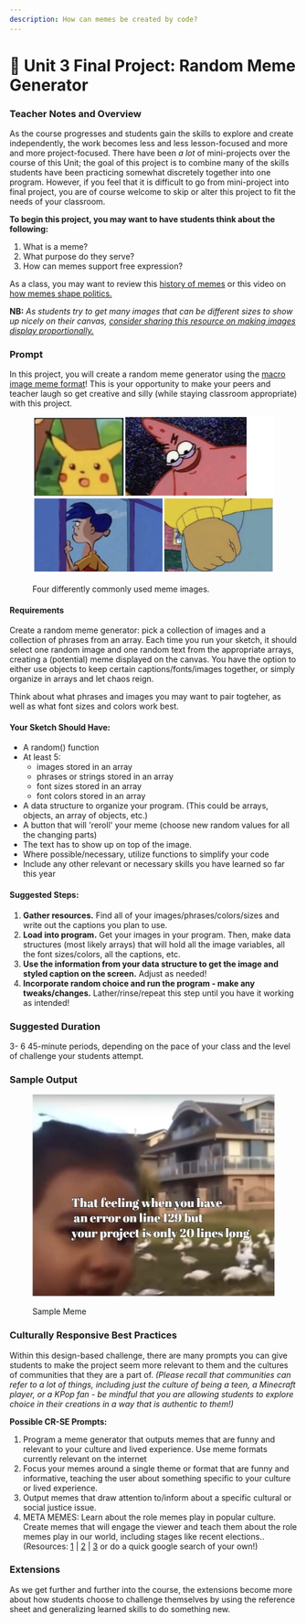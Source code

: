 ```yaml
---
description: How can memes be created by code?
---
```


# 🎨 Unit 3 Final Project: Random Meme Generator

### Teacher Notes and Overview

As the course progresses and students gain the skills to explore and create independently, the work becomes less and less lesson-focused and more and more project-focused. There have been _a lot_ of mini-projects over the course of this Unit; the goal of this project is to combine many of the skills students have been practicing somewhat discretely together into one program. However, if you feel that it is difficult to go from mini-project into final project, you are of course welcome to skip or alter this project to fit the needs of your classroom.

**To begin this project, you may want to have students think about the following:**

1. What is a meme?&#x20;
2. What purpose do they serve?&#x20;
3. How can memes support free expression?

As a class, you may want to review this [history of memes](https://www.nytimes.com/2022/01/26/crosswords/what-is-a-meme.html) or this video on [how memes shape politics.](https://www.youtube.com/watch?v=DazKys0gpHU\&ab\_channel=HuffPost)

**NB:** _As students try to get many images that can be different sizes to show up nicely on their canvas,_ [_consider sharing this resource on making images display proportionally._](https://editor.p5js.org/L05/sketches/o1a4f6XpE)

### Prompt

In this project, you will create a random meme generator using the [macro image meme format](https://knowyourmeme.com/memes/image-macros)! This is your opportunity to make your peers and teacher laugh so get creative and silly (while staying classroom appropriate) with this project.

<figure><img src="../.gitbook/assets/image (1).png" alt=""><figcaption><p>Four differently commonly used meme images.</p></figcaption></figure>

#### Requirements

Create a random meme generator: pick a collection of images and a collection of phrases from an array. Each time you run your sketch, it should select one random image and one random text from the appropriate arrays, creating a (potential) meme displayed on the canvas. You have the option to either use objects to keep certain captions/fonts/images together, or simply organize in arrays and let chaos reign.

Think about what phrases and images you may want to pair togteher, as well as what font sizes and colors work best.

#### Your Sketch Should Have:

* A random() function&#x20;
* At least 5:
  * &#x20;images stored in an array&#x20;
  * phrases or strings stored in an array
  * font sizes stored in an array
  * font colors stored in an array
* A data structure to organize your program. (This could be arrays, objects, an array of objects, etc.)
* A button that will 'reroll' your meme (choose new random values for all the changing parts)
* The text has to show up on top of the image.
* Where possible/necessary, utilize functions to simplify your code
* Include any other relevant or necessary skills you have learned so far this year

#### Suggested Steps:

1. **Gather resources.** Find all of your images/phrases/colors/sizes and write out the captions you plan to use.
2. **Load into program.** Get your images in your program. Then, make data structures (most likely arrays) that will hold all the image variables, all the font sizes/colors, all the captions, etc.
3. **Use the information from your data structure to get the image and styled caption on the screen.** Adjust as needed!
4. **Incorporate random choice and run the program - make any tweaks/changes.** Lather/rinse/repeat this step until you have it working as intended!

### Suggested Duration

3- 6 45-minute periods, depending on the pace of your class and the level of challenge your students attempt.

### Sample Output

<figure><img src="../.gitbook/assets/image (5).png" alt=""><figcaption><p>Sample Meme</p></figcaption></figure>

### **Culturally Responsive Best Practices**

Within this design-based challenge, there are many prompts you can give students to make the project seem more relevant to them and the cultures of communities that they are a part of. _(Please recall that communities can refer to a lot of things, including just the culture of being a teen, a Minecraft player, or a KPop fan - be mindful that you are allowing students to explore choice in their creations in a way that is authentic to them!)_

**Possible CR-SE Prompts:**

1. Program a meme generator that outputs memes that are funny and relevant to your culture and lived experience. Use meme formats currently relevant on the internet
2. Focus your memes around a single theme or format that are funny and informative, teaching the user about something specific to your culture or lived experience.
3. Output memes that draw attention to/inform about a specific cultural or social justice issue.
4. META MEMES: Learn about the role memes play in popular culture. Create memes that will engage the viewer and teach them about the role memes play in our world, including stages like recent elections.. (Resources: [1](https://yp.scmp.com/news/features/article/107044/why-do-memes-matter-look-good-dank-and-viral) | [2](https://academic.oup.com/jcmc/article/18/3/362/4067545) | [3](https://www.theguardian.com/us-news/2016/nov/04/political-memes-2016-election-hillary-clinton-donald-trump) or do a quick google search of your own!)

### **Extensions**

As we get further and further into the course, the extensions become more about how students choose to challenge themselves by using the reference sheet and generalizing learned skills to do something new.&#x20;
